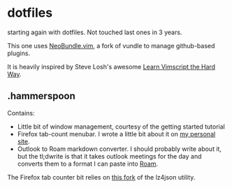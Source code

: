 # dotfiles

starting again with dotfiles. Not touched last ones in 3 years.

This one uses [NeoBundle.vim](https://github.com/Shougo/neobundle.vim), a fork of vundle to manage github-based plugins.

It is heavily inspired by Steve Losh's awesome [Learn Vimscript the Hard Way](http://learnvimscriptthehardway.stevelosh.com/).

## .hammerspoon

Contains:

- Little bit of window management, courtesy of the getting started tutorial
- Firefox tab-count menubar. I wrote a little bit about it on [my personal site](https://breakfastdinnertea.co.uk/2020/08/how-many-tabs/).
- Outlook to Roam markdown converter. I should probably write about it, but the tl;dwrite is that it takes outlook meetings for the day and converts them to a format I can paste into [Roam](https://roamresearch.com).

The Firefox tab counter bit relies on [this fork](https://github.com/cnst/lz4json) of the lz4json utility.
